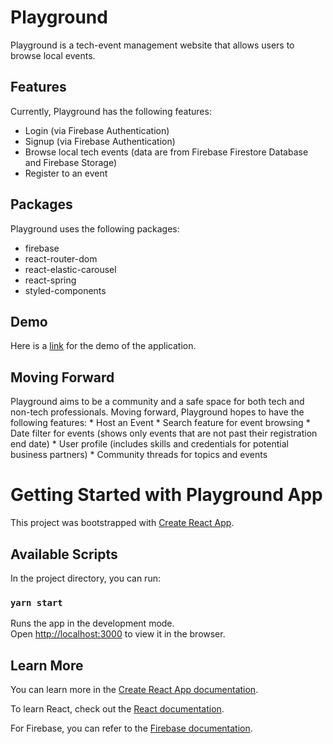 # Playground

Playground is a tech-event management website that allows users to browse local events.

## Features

Currently, Playground has the following features:
* Login (via Firebase Authentication)
* Signup (via Firebase Authentication)
* Browse local tech events (data are from Firebase Firestore Database and Firebase Storage)
* Register to an event

## Packages

Playground uses the following packages:
* firebase
* react-router-dom
* react-elastic-carousel
* react-spring
* styled-components

## Demo
Here is a [link](https://drive.google.com/file/d/1u4Yi2ZBhiUYLPCS7ed0x2ujnLobS0UrW/view?usp=sharing) for the demo of the application.

## Moving Forward

Playground aims to be a community and a safe space for both tech and non-tech professionals. Moving forward, Playground hopes to have the following features:
    * Host an Event
    * Search feature for event browsing
    * Date filter for events (shows only events that are not past their registration end date)
    * User profile (includes skills and credentials for potential business partners)
    * Community threads for topics and events

# Getting Started with Playground App

This project was bootstrapped with [Create React App](https://github.com/facebook/create-react-app).

## Available Scripts

In the project directory, you can run:

### `yarn start`

Runs the app in the development mode.\
Open [http://localhost:3000](http://localhost:3000) to view it in the browser.

## Learn More

You can learn more in the [Create React App documentation](https://facebook.github.io/create-react-app/docs/getting-started).

To learn React, check out the [React documentation](https://reactjs.org/).

For Firebase, you can refer to the [Firebase documentation](https://firebase.google.com/docs/guides).